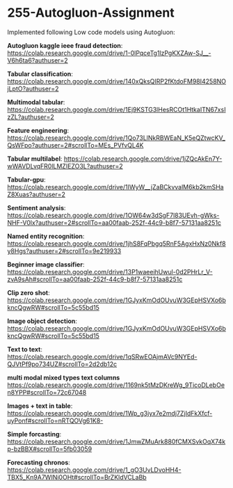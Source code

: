 # 255-Autogluon-Assignment

Implemented following Low code models using Autogluon:

**Autogluon kaggle ieee fraud detection**: 
https://colab.research.google.com/drive/1-0lPqceTg1lzPgKXZAw-SJ__-V6h6ta6?authuser=2

**Tabular classification**: 
https://colab.research.google.com/drive/140xQksQIRP2fKtdoFM98I4258NOjLptO?authuser=2

**Multimodal tabular**: 
https://colab.research.google.com/drive/1Ej9KSTG3lHesRCOt1HtkaITN67xsIzZL?authuser=2

**Feature engineering**:
https://colab.research.google.com/drive/1Qo73LlNkRBWEaN_K5eQZtwcKV_QsWFpo?authuser=2#scrollTo=MEs_PVfvQL4K

**Tabular multilabel**:
https://colab.research.google.com/drive/1jZQcAkEn7Y-wWAVDLvqFR0lLMZIEZO3L?authuser=2

**Tabular-gpu**:
https://colab.research.google.com/drive/1IWyW__jZaBCkvvalM6kb2kmSHaZ8Xuas?authuser=2

**Sentiment analysis**:
https://colab.research.google.com/drive/1OW64w3dSgF7l83UEvh-gWks-NHF-V0lx?authuser=2#scrollTo=aa00faab-252f-44c9-b8f7-57131aa8251c

**Named entity recognition**:
https://colab.research.google.com/drive/1jhS8FqPbgq5RnF5AgxHxNz0Nkf8y8Hgs?authuser=2#scrollTo=9e219933

**Beginner image classifier**:
https://colab.research.google.com/drive/13P1waeeihUwul-0d2PHrLr_V-zvA9sAh#scrollTo=aa00faab-252f-44c9-b8f7-57131aa8251c

**Clip zero shot**:
https://colab.research.google.com/drive/1GJyxKmOdOUvuW3GEpHSVXo6bkncQgwRW#scrollTo=5c55bd15

**Image object detection**:
https://colab.research.google.com/drive/1GJyxKmOdOUvuW3GEpHSVXo6bkncQgwRW#scrollTo=5c55bd15

**Text to text**:
https://colab.research.google.com/drive/1qSRwEOAjmAVc9NYEd-QJVtPf9po734UZ#scrollTo=2d2db12c

**multi modal mixed types text columns**
https://colab.research.google.com/drive/1169nk5tMzDKreWg_9TicoDLebOen8YPP#scrollTo=72c67048

**Images + text in table**:
https://colab.research.google.com/drive/1Wp_g3jyx7e2mdj7ZjIdFkXfcf-uyPonf#scrollTo=nRTQOVg61K8-

**Simple forcasting**:
https://colab.research.google.com/drive/1JmwZMuArk880fCMXSvkOqX74kp-bzBBX#scrollTo=5fb03059

**Forecasting chronos**:
https://colab.research.google.com/drive/1_gO3UvLDvoHH4-TBX5_Kn9A7WINi0OHt#scrollTo=BrZKldVCLaBb


